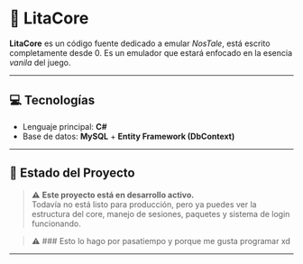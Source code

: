 # 🚀 LitaCore

**LitaCore** es un código fuente dedicado a emular *NosTale*, está escrito completamente desde 0. Es un emulador que estará enfocado en la esencia *vanila* del juego.

---

## 💻 Tecnologías

- Lenguaje principal: **C#**
- Base de datos: **MySQL** + **Entity Framework (DbContext)**

---

## 📌 Estado del Proyecto

> ⚠️ **Este proyecto está en desarrollo activo.**  
> Todavía no está listo para producción, pero ya puedes ver la estructura del core, manejo de sesiones, paquetes y sistema de login funcionando.



> ⚠️ ### Esto lo hago por pasatiempo y porque me gusta programar xd
---
